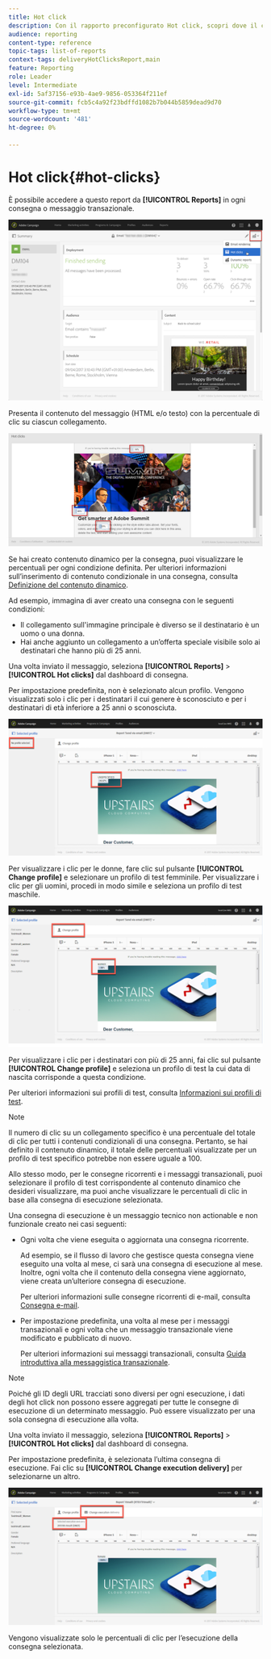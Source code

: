 ```yaml
---
title: Hot click
description: Con il rapporto preconfigurato Hot click, scopri dove il cliente ha fatto clic sulla consegna.
audience: reporting
content-type: reference
topic-tags: list-of-reports
context-tags: deliveryHotClicksReport,main
feature: Reporting
role: Leader
level: Intermediate
exl-id: 5af37156-e93b-4ae9-9856-053364f211ef
source-git-commit: fcb5c4a92f23bdffd1082b7b044b5859dead9d70
workflow-type: tm+mt
source-wordcount: '481'
ht-degree: 0%

---
```


# Hot click{#hot-clicks}

È possibile accedere a questo report da **[!UICONTROL Reports]** in ogni consegna o messaggio transazionale.

![](assets/delivery_reports_hot-clicks_4.png)

Presenta il contenuto del messaggio (HTML e/o testo) con la percentuale di clic su ciascun collegamento.

![](assets/delivery_reports_10.png)

Se hai creato contenuto dinamico per la consegna, puoi visualizzare le percentuali per ogni condizione definita. Per ulteriori informazioni sull’inserimento di contenuto condizionale in una consegna, consulta [Definizione del contenuto dinamico](../../designing/using/personalization.md#defining-dynamic-content-in-an-email).

Ad esempio, immagina di aver creato una consegna con le seguenti condizioni:

* Il collegamento sull&#39;immagine principale è diverso se il destinatario è un uomo o una donna.
* Hai anche aggiunto un collegamento a un’offerta speciale visibile solo ai destinatari che hanno più di 25 anni.

Una volta inviato il messaggio, seleziona **[!UICONTROL Reports]** > **[!UICONTROL Hot clicks]** dal dashboard di consegna.

Per impostazione predefinita, non è selezionato alcun profilo. Vengono visualizzati solo i clic per i destinatari il cui genere è sconosciuto e per i destinatari di età inferiore a 25 anni o sconosciuta.

![](assets/delivery_reports_hot-clicks_1.png)

Per visualizzare i clic per le donne, fare clic sul pulsante **[!UICONTROL Change profile]** e selezionare un profilo di test femminile. Per visualizzare i clic per gli uomini, procedi in modo simile e seleziona un profilo di test maschile.

![](assets/delivery_reports_hot-clicks_2.png)

Per visualizzare i clic per i destinatari con più di 25 anni, fai clic sul pulsante **[!UICONTROL Change profile]** e seleziona un profilo di test la cui data di nascita corrisponde a questa condizione.

Per ulteriori informazioni sui profili di test, consulta [Informazioni sui profili di test](../../audiences/using/managing-test-profiles.md).

>[!NOTE]
>
>Il numero di clic su un collegamento specifico è una percentuale del totale di clic per tutti i contenuti condizionali di una consegna. Pertanto, se hai definito il contenuto dinamico, il totale delle percentuali visualizzate per un profilo di test specifico potrebbe non essere uguale a 100.

Allo stesso modo, per le consegne ricorrenti e i messaggi transazionali, puoi selezionare il profilo di test corrispondente al contenuto dinamico che desideri visualizzare, ma puoi anche visualizzare le percentuali di clic in base alla consegna di esecuzione selezionata.

Una consegna di esecuzione è un messaggio tecnico non actionable e non funzionale creato nei casi seguenti:

* Ogni volta che viene eseguita o aggiornata una consegna ricorrente.

  Ad esempio, se il flusso di lavoro che gestisce questa consegna viene eseguito una volta al mese, ci sarà una consegna di esecuzione al mese. Inoltre, ogni volta che il contenuto della consegna viene aggiornato, viene creata un’ulteriore consegna di esecuzione.

  Per ulteriori informazioni sulle consegne ricorrenti di e-mail, consulta [Consegna e-mail](../../automating/using/email-delivery.md).

* Per impostazione predefinita, una volta al mese per i messaggi transazionali e ogni volta che un messaggio transazionale viene modificato e pubblicato di nuovo.

  Per ulteriori informazioni sui messaggi transazionali, consulta [Guida introduttiva alla messaggistica transazionale](../../channels/using/getting-started-with-transactional-msg.md).

>[!NOTE]
>
>Poiché gli ID degli URL tracciati sono diversi per ogni esecuzione, i dati degli hot click non possono essere aggregati per tutte le consegne di esecuzione di un determinato messaggio. Può essere visualizzato per una sola consegna di esecuzione alla volta.

Una volta inviato il messaggio, seleziona **[!UICONTROL Reports]** > **[!UICONTROL Hot clicks]** dal dashboard di consegna.

Per impostazione predefinita, è selezionata l’ultima consegna di esecuzione. Fai clic su **[!UICONTROL Change execution delivery]** per selezionarne un altro.

![](assets/delivery_reports_hot-clicks_3.png)

Vengono visualizzate solo le percentuali di clic per l’esecuzione della consegna selezionata.
